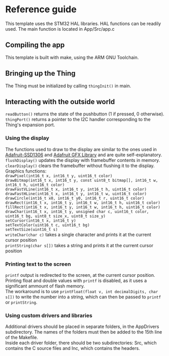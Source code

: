 # Reference guide
This template uses the STM32 HAL libraries. HAL functions can be readily used.
The main function is located in App/Src/app.c 

## Compiling the app
This template is built with make, using the ARM GNU Toolchain.

## Bringing up the Thing
The Thing must be initialized by calling `thingInit()` in main. 

## Interacting with the outside world
`readButton()` returns the state of the pushbutton (1 if pressed, 0 otherwise). \
`thingPort()` returns a pointer to the I2C handler corresponding to the Thing's expansion port. 

### Using the display
The functions used to draw to the display are similar to the ones used in [Adafruit-SSD1306](https://github.com/adafruit/Adafruit_SSD1306) and [Adafruit GFX Library](https://github.com/adafruit/Adafruit-GFX-Library) and are quite self-explanatory. \
`flushDisplay()` updates the display with framebuffer contents in memory.\
`clearDisplay()` clears the framebuffer without flushing it to the display.\
Graphics functions: \
`drawPixel(int16_t x, int16_t y, uint16_t color)`\
`drawBitmap(int16_t x, int16_t y, const uint8_t bitmap[], int16_t w, int16_t h, uint16_t color)`\
`drawFastVLine(int16_t x, int16_t y, int16_t h, uint16_t color)`\
`drawFastHLine(int16_t x, int16_t y, int16_t w, uint16_t color)`\
`drawCircle(int16_t x0, int16_t y0, int16_t r, uint16_t color)`\
`drawRect(int16_t x, int16_t y, int16_t w, int16_t h, uint16_t color)`\
`fillRect(int16_t x, int16_t y, int16_t w, int16_t h, uint16_t color)`\
`drawChar(int16_t x, int16_t y, unsigned char c, uint16_t color, uint16_t bg, uint8_t size_x, uint8_t size_y)`\
`setCursor(int16_t x, int16_t y)`\
`setTextColor(uint16_t c, uint16_t bg)`\
`setTextSize(uint16_t s)`\
`writeChar(char c)` takes a single character and prints it at the current cursor position\
`printString(char s[])` takes a string and prints it at the current cursor position

### Printing text to the screen
`printf` output is redirected to the screen, at the current cursor position.\
Printing float and double values with `printf` is disabled, as it uses a significant ammount of flash memory.\
The workaround is to use `printFloat(float v, int decimalDigits, char s[])` to write the number into a string, which can then be passed to `printf` or `printString`.

### Using custom drivers and libraries
Additional drivers should be placed in separate folders, in the AppDrivers subdirectory. The names of the folders must then be added to the 15th line of the Makefile. \
Inside each driver folder, there should be two subdirectories: Src, which contains the C source files and Inc, which contains the headers.

